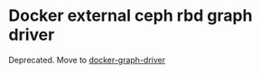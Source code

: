 Docker external ceph rbd graph driver
=====================================
Deprecated. Move to [docker-graph-driver](https://github.com/hustcat/docker-graph-driver)
